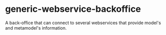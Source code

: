 # generic-webservice-backoffice
A back-office that can connect to several webservices that provide model's and metamodel's information.
